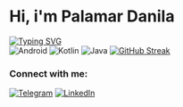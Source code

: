 # Hi, i'm Palamar Danila
[![Typing SVG](https://readme-typing-svg.demolab.com?font=Fira+Code&pause=1000&color=FFFFFF&width=435&lines=Android+developer)](https://git.io/typing-svg)  
![Android](https://img.shields.io/badge/Android-3DDC84?style=for-the-badge&logo=android&logoColor=white)
![Kotlin](https://img.shields.io/badge/kotlin-%237F52FF.svg?style=for-the-badge&logo=kotlin&logoColor=white) 
![Java](https://img.shields.io/badge/java-%23ED8B00.svg?style=for-the-badge&logo=openjdk&logoColor=white)
[![GitHub Streak](https://streak-stats.demolab.com?user=cha1se&theme=tokyonight-duo&hide_border=true&mode=weekly&exclude_days=Sun%2CSat)](https://git.io/streak-stats)
### Connect with me:
[![Telegram](https://img.shields.io/badge/Telegram-2CA5E0?style=for-the-badge&logo=telegram&logoColor=white)](https://t.me/cha1se)
[![LinkedIn](https://img.shields.io/badge/linkedin-%230077B5.svg?style=for-the-badge&logo=linkedin&logoColor=white)](https://www.linkedin.com/in/danila-palamar-524181274/)
